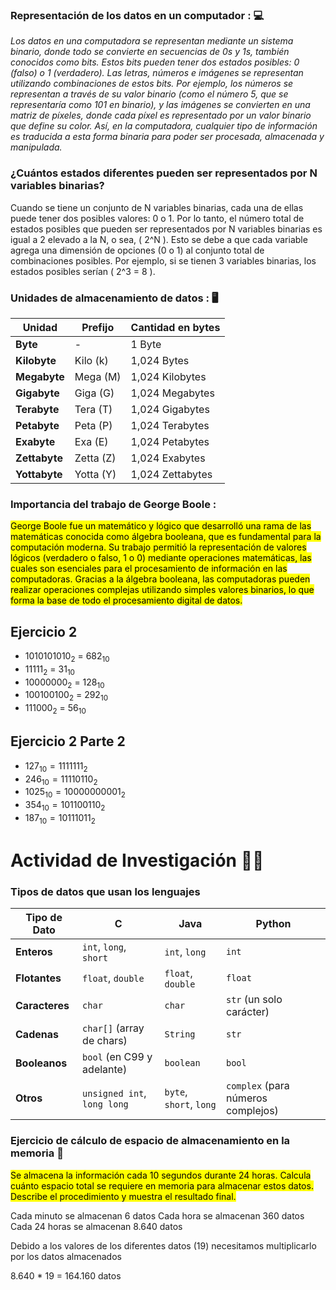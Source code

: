 ### Representación de los datos en un computador : 💻
   _Los datos en una computadora se representan mediante un sistema binario, donde todo se convierte en secuencias de 0s y 1s, también conocidos como bits. Estos bits pueden tener dos estados posibles: 0 (falso) o 1 (verdadero). Las letras, números e imágenes se representan utilizando combinaciones de estos bits. Por ejemplo, los números se representan a través de su valor binario (como el número 5, que se representaría como 101 en binario), y las imágenes se convierten en una matriz de píxeles, donde cada píxel es representado por un valor binario que define su color. Así, en la computadora, cualquier tipo de información es traducida a esta forma binaria para poder ser procesada, almacenada y manipulada._

### ¿Cuántos estados diferentes pueden ser representados por N variables binarias?
   Cuando se tiene un conjunto de N variables binarias, cada una de ellas puede tener dos posibles valores: 0 o 1. Por lo tanto, el número total de estados posibles que pueden ser representados por N variables binarias es igual a 2 elevado a la N, o sea, \( 2^N \). Esto se debe a que cada variable agrega una dimensión de opciones (0 o 1) al conjunto total de combinaciones posibles. Por ejemplo, si se tienen 3 variables binarias, los estados posibles serían \( 2^3 = 8 \).

### Unidades de almacenamiento de datos : 🖥️

| Unidad        | Prefijo      | Cantidad en bytes    |
|---------------|--------------|----------------------|
| **Byte**      | -            | 1 Byte               |
| **Kilobyte**  | Kilo (k)     | 1,024 Bytes          |
| **Megabyte**  | Mega (M)     | 1,024 Kilobytes      |
| **Gigabyte**  | Giga (G)     | 1,024 Megabytes      |
| **Terabyte**  | Tera (T)     | 1,024 Gigabytes      |
| **Petabyte**  | Peta (P)     | 1,024 Terabytes      |
| **Exabyte**   | Exa (E)      | 1,024 Petabytes      |
| **Zettabyte** | Zetta (Z)    | 1,024 Exabytes       |
| **Yottabyte** | Yotta (Y)    | 1,024 Zettabytes     |

### Importancia del trabajo de George Boole :  
   <mark>George Boole fue un matemático y lógico que desarrolló una rama de las matemáticas conocida como álgebra booleana, que es fundamental para la computación moderna. Su trabajo permitió la representación de valores lógicos (verdadero o falso, 1 o 0) mediante operaciones matemáticas, las cuales son esenciales para el procesamiento de información en las computadoras. Gracias a la álgebra booleana, las computadoras pueden realizar operaciones complejas utilizando simples valores binarios, lo que forma la base de todo el procesamiento digital de datos.


   ## Ejercicio 2

- $1010101010_2$ = $682_10$
- $11111_2$ = $31_10$
- $10000000_2$ = $128_10$
- $100100100_2$ = $292_10$
- $111000_2$ = $56_10$

## Ejercicio 2 Parte 2

- $127_{10} = 1111111_2$
- $246_{10} = 11110110_2$
- $1025_{10} = 10000000001_2$
- $354_{10} = 101100110_2$
- $187_{10} = 10111011_2$


# Actividad de Investigación 🧑‍🔬

### Tipos de datos que usan los lenguajes

| **Tipo de Dato**  | **C**                      | **Java**                  | **Python**                |
|-------------------|----------------------------|---------------------------|---------------------------|
| **Enteros**       | `int`, `long`, `short`      | `int`, `long`             | `int`                     |
| **Flotantes**     | `float`, `double`           | `float`, `double`         | `float`                   |
| **Caracteres**    | `char`                      | `char`                    | `str` (un solo carácter)  |
| **Cadenas**       | `char[]` (array de chars)   | `String`                  | `str`                     |
| **Booleanos**     | `bool` (en C99 y adelante)  | `boolean`                 | `bool`  |
| **Otros**         | `unsigned int`, `long long` | `byte`, `short`, `long`   | `complex` (para números complejos) |



### Ejercicio de cálculo de espacio de almacenamiento en la memoria :wrench:

<mark> Se almacena la información cada 10 segundos durante 24 horas. Calcula cuánto espacio total se requiere en memoria para almacenar estos datos. Describe el procedimiento y muestra el resultado final.

Cada minuto se almacenan 6 datos
Cada hora se almacenan 360 datos
Cada 24 horas se almacenan 8.640 datos

Debido a los valores de los diferentes datos (19) necesitamos multiplicarlo por los datos almacenados

8.640 * 19 = 164.160 datos



